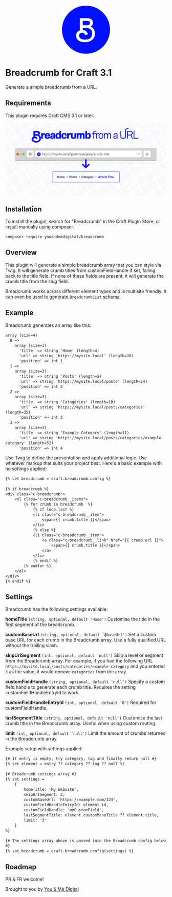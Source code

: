 <p align="center">
    <img src="https://github.com/youandmedigital/craft-breadcrumb/blob/master/src/icon.svg" alt="Craft Breadcrumb" width="150"/>
</p>

# Breadcrumb for Craft 3.1

Generate a simple breadcrumb from a URL.

## Requirements

This plugin requires Craft CMS 3.1 or later.

<p align="center">
    <img src="https://raw.githubusercontent.com/youandmedigital/craft-breadcrumb/master/src/resources/plugin-banner.jpg" alt="Breadcrumb from URL" />
</p>

## Installation

To install the plugin, search for "Breadcrumb" in the Craft Plugin Store, or install manually using composer.

```
composer require youandmedigital/breadcrumb
```

## Overview

This plugin will generate a simple breadcrumb array that you can style via Twig. It will generate crumb titles from customFieldHandle if set, falling back to the title field. If none of these fields are present, it will generate the crumb title from the slug field.

Breadcrumb works across different element types and is multisite friendly. It can even be used to generate `BreadcrumbList` [schema](https://developers.google.com/search/docs/data-types/breadcrumb#definitions).

## Example

Breadcrumb generates an array like this:

```array
array (size=4)
  0 =>
    array (size=3)
      'title' => string 'Home' (length=4)
      'url' => string 'https://mysite.local' (length=18)
      'position' => int 1
  1 =>
    array (size=3)
      'title' => string 'Posts' (length=5)
      'url' => string 'https://mysite.local/posts' (length=24)
      'position' => int 2
  2 =>
    array (size=3)
      'title' => string 'Categories' (length=10)
      'url' => string 'https://mysite.local/posts/categories' (length=35)
      'position' => int 3
  3 =>
    array (size=3)
      'title' => string 'Example Category' (length=11)
      'url' => string 'https://mysite.local/posts/categories/example-category' (length=52)
      'position' => int 4
```

Use Twig to define the presentation and apply additional logic. Use whatever markup that suits your project best. Here's a basic example with no settings applied:

```twig
{% set breadcrumb = craft.breadcrumb.config %}

{% if breadcrumb %}
<div class="c-breadcrumb">
    <ol class="c-breadcrumb__items">
        {% for crumb in breadcrumb  %}
            {% if loop.last %}
            <li class="c-breadcrumb__item">
                <span>{{ crumb.title }}</span>
            </li>
            {% else %}
            <li class="c-breadcrumb__item">
                <a class="c-breadcrumb__link" href="{{ crumb.url }}">
                    <span>{{ crumb.title }}</span>
                </a>
            </li>
            {% endif %}
        {% endfor %}
    </ol>
</div>
{% endif %}
```
## Settings

Breadcrumb has the following settings available:

**homeTitle**
`(string, optional, default 'Home')`
Customise the title in the first segment of the breadcrumb.

**customBaseUrl**
`(string, optional, default '@baseUrl')`
Set a custom base URL for each crumb in the Breadcrumb array. Use a fully qualified URL without the trailing slash.

**skipUrlSegment**
`(int, optional, default 'null')`
Skip a level or segment from the Breadcrumb array. For example, if you had the following URL `https://mysite.local/posts/categories/example-category` and you entered `3` as the value, it would remove `categories` from the array.

**customFieldHandle**
`(string, optional, default 'null')`
Specify a custom field handle to generate each crumb title. Requires the setting customFieldHandleEntryId to work.

**customFieldHandleEntryId**
`(int, optional, default '0')`
Required for customFieldHandle.

**lastSegmentTitle**
`(string, optional, default 'null')`
Customise the last crumb title in the Breadcrumb array. Useful when using custom routing.

**limit**
`(int, optional, default 'null')`
Limit the amount of crumbs returned in the Breadcrumb array.

Example setup with settings applied:

```twig
{# If entry is empty, try category, tag and finally return null #}
{% set element = entry ?? category ?? tag ?? null %}

{# Breadcrumb settings array #}
{% set settings =
    {
        homeTitle: 'My Website',
        skipUrlSegment: 2,
        customBaseUrl: 'https://example.com/123',
        customFieldHandleEntryId: element.id,
        customFieldHandle: 'myCustomField',
        lastSegmentTitle: element.customMenuTitle ?? element.title,
        limit: '3'
    }
%}

{# The settings array above is passed into the Breadcrumb config below #}
{% set breadcrumb = craft.breadcrumb.config(settings) %}
```

## Roadmap

PR & FR welcome!

Brought to you by [You & Me Digital](https://youandme.digital)
